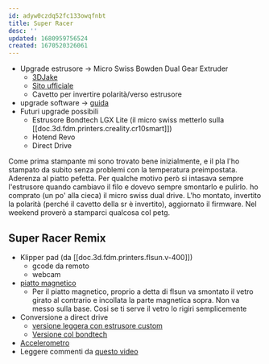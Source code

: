 ```yaml
---
id: adyw0czdq52fc133owqfnbt
title: Super Racer
desc: ''
updated: 1680959756524
created: 1670520326061
---
```

- Upgrade estrusore -> Micro Swiss Bowden Dual Gear Extruder
  - [3DJake](https://www.3djake.it/micro-swiss/bowden-dual-gear-extruder)
  - [Sito ufficiale](https://store.micro-swiss.com/products/micro-swiss-bowden-dual-gear-extruder)
  - Cavetto per invertire polarità/verso estrusore
- upgrade software -> [guida](https://www.stampa3d-forum.it/forums/topic/16782-come-eseguire-lupdate-completo-della-flsun-sr-alla-versione-v14/)
- Futuri upgrade possibili
  - Estrusore Bondtech LGX Lite (il micro swiss metterlo sulla [[doc.3d.fdm.printers.creality.cr10smart]])
  - Hotend Revo
  - Direct Drive

Come prima stampante mi sono trovato bene inizialmente, e il pla l'ho stampato da subito senza problemi con la temperatura preimpostata. Aderenza al piatto pefetta. Per qualche motivo però si intasava sempre l'estrusore quando cambiavo il filo e dovevo sempre smontarlo e pulirlo.  ho comprato (un po' alla cieca) il micro swiss dual drive. L'ho montato, invertito la polarità (perché il cavetto della sr è invertito), aggiornato il firmware. Nel weekend proverò a stamparci qualcosa col petg.

## Super Racer Remix

- Klipper pad (da [[doc.3d.fdm.printers.flsun.v-400]])
  - gcode da remoto
  - webcam
- [piatto magnetico](https://www.3djake.it/flsun/pei-build-plate-2)
  - Per il piatto magnetico, proprio a detta di flsun va smontato il vetro girato al contrario e incollata la parte magnetica sopra. Non va messo sulla base. Cosi se ti serve il vetro lo rigiri semplicemente
- Conversione a direct drive
  - [versione leggera con estrusore custom](https://www.printables.com/it/model/443481)
  - [Versione col bondtech](https://www.thingiverse.com/thing:5931054)
- [Accelerometro](https://www.printables.com/it/model/405796-flsun-super-racer-fysetc-portable-input-shaper-mou)
- Leggere commenti da [questo video](https://www.youtube.com/watch?v=eHzIvv24McQ&ab_channel=Power3D)